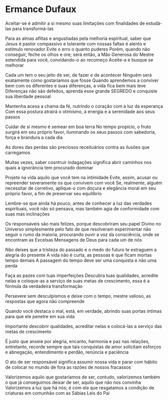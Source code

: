 # Ermance Dufaux
Aceitar-se é admitir a si mesmo suas limitações com finalidades de estudá-las para transformá-las

Para as almas aflitas e angustiadas pela melhoria espiritual, saber que Jesus é pastor compassivo e tolerante com nossas faltas é alento e estímulo renovador Evite o erro o quanto puderes Porém, quando não conseguir, feche os olhos e ore; será então, a Mão Generosa do Mestre estendida para você, convidando-o ao recomeço Aceite-a e busque se melhorar

Cada um tem o seu jeito de ser, de fazer e de acontecer Ninguém será exatamente como gostaríamos que fosse Quando aprendemos a conviver bem com os diferentes e suas diferenças, a vida fica bem mais leve Diferenças não são defeitos, aprenda esse grande SEGREDO e conquiste sua liberdade pessoal

Mantenha acesa a chama da fé, nutrindo o coração com a luz da esperança Com essa postura atrairá o otimismo, a energia e a serenidade aos seus passos

Cuidar de si mesmo é semear em boa terra No tempo propício, o fruto surgirá em seu próprio favor, iluminando os seus passos com sabedoria, força e brandura a cada dia

As dores das perdas são preciosos receituários contra as ilusões que carregamos

Muitas vezes, saber cosntruir indagações significa abrir caminhos nos quais a ignorância tem procurado dominar

Projete na vida aquilo que você tem na intimidade Evite, assim, acusar ou repreender severamente os que convivem com você Se, realmente, alguém necessitar de corretivo, aplique-o com doçura e elegância moral em seu próprio favor, a fim de preservar seu equilíbrio

Lembre-se que ainda há pouco, antes de conhecer a luz das verdades espirituais, você não só pensava, mas também agia de conformidade com suas más inclinações

Os responsáveis são mais felizes, porque descobriram seu papel Divino no Universo simplesmente pelo fato de que resolveram experimentar não seguir o rumo da maioria, procurando ouvir a voz da consciência, onde se encontram as Excelsas Mensagens de Deus para cada um de nós

Não deixes que a tristeza do passado e o medo do futuro te estraguem a alegria do presente A vida não é curta, as pessoas é que ficam mortas tempo demais A passagem do tempo deve ser uma conquista e não uma perda

Faça as pazes com tuas imperfeições Descubra tuas qualidades, acredite nelas e coloque-as a serviço de suas metas de crescimento, essa é a fórmula da verdadeira transformação

Persevere sem desculpismos e deixe com o tempo, mestre valioso, as respostas que agora não compreende

Quando você destaca o mal, está, em verdade, abrindo suas portas íntimas para que ele penetre em sua vida

Importante descobrir qualidades, acreditar nelas e colocá-las a serviço das metas de crescimento

É justo que anseie por alegria, encanto, harmonia e paz nas relações, entretanto, recorde sempre que tais conquistas de amor solicitam esforços e abnegação, entendimento e perdão, renúncia e paciência

O ato de ser responsável significa assumir nossa vida e parar com hábito de colocar no mundo de fora as razões de nossos fracassos

Valorizemos aquilo que gostaríamos de ser, contudo, valorizemos também o que já conseguimos deixar de ser, aquilo que não nos convinha Valorizemos a luz que há nós; é com ela que resgatamos a condição de criaturas em comunhão com as Sábias Leis do Pai

